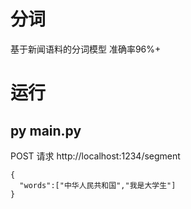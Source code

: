 # 分词

基于新闻语料的分词模型
准确率96%+

# 运行
## py main.py

POST 请求 http://localhost:1234/segment
```
{
  "words":["中华人民共和国","我是大学生"]
}
```
